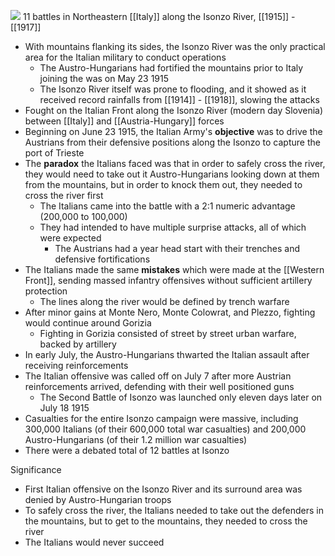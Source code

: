 
![](https://upload.wikimedia.org/wikipedia/commons/2/27/Italian_Front_1915-1917.jpg)
11 battles in Northeastern [[Italy]] along the Isonzo River, [[1915]] - [[1917]]

- With mountains flanking its sides, the Isonzo River was the only practical area for the Italian military to conduct operations
	- The Austro-Hungarians had fortified the mountains prior to Italy joining the was on May 23 1915
	- The Isonzo River itself was prone to flooding, and it showed as it received record rainfalls from [[1914]] - [[1918]], slowing the attacks
- Fought on the Italian Front along the Isonzo River (modern day Slovenia) between [[Italy]] and [[Austria-Hungary]] forces 
- Beginning on June 23 1915, the Italian Army's **objective** was to drive the Austrians from their defensive positions along the Isonzo to capture the port of Trieste
- The **paradox** the Italians faced was that in order to safely cross the river, they would need to take out it Austro-Hungarians looking down at them from the mountains, but in order to knock them out, they needed to cross the river first
	- The Italians came into the battle with a 2:1 numeric advantage (200,000 to 100,000)
	- They had intended to have multiple surprise attacks, all of which were expected
		- The Austrians had a year head start with their trenches and defensive fortifications
- The Italians made the same **mistakes** which were made at the [[Western Front]], sending massed infantry offensives without sufficient artillery protection
	- The lines along the river would be defined by trench warfare
- After minor gains at Monte Nero, Monte Colowrat, and Plezzo, fighting would continue around Gorizia
	- Fighting in Gorizia consisted of street by street urban warfare, backed by artillery
- In early July, the Austro-Hungarians thwarted the Italian assault after receiving reinforcements 
- The Italian offensive was called off on July 7 after more Austrian reinforcements arrived, defending with their well positioned guns
	- The Second Battle of Isonzo was launched only eleven days later on July 18 1915
- Casualties for the entire Isonzo campaign were massive, including 300,000 Italians (of their 600,000 total war casualties) and 200,000 Austro-Hungarians (of their 1.2 million war casualties)
- There were a debated total of 12 battles at Isonzo


Significance
- First Italian offensive on the Isonzo River and its surround area was denied by Austro-Hungarian troops
- To safely cross the river, the Italians needed to take out the defenders in the mountains, but to get to the mountains, they needed to cross the river
- The Italians would never succeed